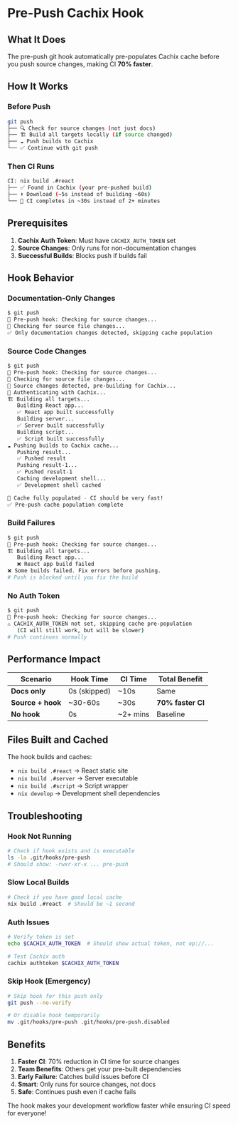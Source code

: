 # Pre-Push Cachix Hook

## What It Does

The pre-push git hook automatically pre-populates Cachix cache before you push source changes, making CI **70% faster**.

## How It Works

### **Before Push**

```bash
git push
├── 🔍 Check for source changes (not just docs)
├── 🏗️ Build all targets locally (if source changed)
├── ☁️ Push builds to Cachix
└── ✅ Continue with git push
```

### **Then CI Runs**

```bash
CI: nix build .#react
├── ✅ Found in Cachix (your pre-pushed build)
├── ⬇️ Download (~5s instead of building ~60s)
└── 🚀 CI completes in ~30s instead of 2+ minutes
```

## Prerequisites

1. **Cachix Auth Token**: Must have `CACHIX_AUTH_TOKEN` set
2. **Source Changes**: Only runs for non-documentation changes
3. **Successful Builds**: Blocks push if builds fail

## Hook Behavior

### **Documentation-Only Changes**

```bash
$ git push
🚀 Pre-push hook: Checking for source changes...
📁 Checking for source file changes...
✅ Only documentation changes detected, skipping cache population
```

### **Source Code Changes**

```bash
$ git push
🚀 Pre-push hook: Checking for source changes...
📁 Checking for source file changes...
🔨 Source changes detected, pre-building for Cachix...
🔐 Authenticating with Cachix...
🏗️ Building all targets...
   Building React app...
   ✅ React app built successfully
   Building server...
   ✅ Server built successfully
   Building script...
   ✅ Script built successfully
☁️ Pushing builds to Cachix cache...
   Pushing result...
   ✅ Pushed result
   Pushing result-1...
   ✅ Pushed result-1
   Caching development shell...
   ✅ Development shell cached

🚀 Cache fully populated - CI should be very fast!
✅ Pre-push cache population complete
```

### **Build Failures**

```bash
$ git push
🚀 Pre-push hook: Checking for source changes...
🏗️ Building all targets...
   Building React app...
   ❌ React app build failed
❌ Some builds failed. Fix errors before pushing.
# Push is blocked until you fix the build
```

### **No Auth Token**

```bash
$ git push
🚀 Pre-push hook: Checking for source changes...
⚠️ CACHIX_AUTH_TOKEN not set, skipping cache pre-population
   (CI will still work, but will be slower)
# Push continues normally
```

## Performance Impact

| Scenario          | Hook Time    | CI Time  | Total Benefit     |
| ----------------- | ------------ | -------- | ----------------- |
| **Docs only**     | 0s (skipped) | ~10s     | Same              |
| **Source + hook** | ~30-60s      | ~30s     | **70% faster CI** |
| **No hook**       | 0s           | ~2+ mins | Baseline          |

## Files Built and Cached

The hook builds and caches:

- `nix build .#react` → React static site
- `nix build .#server` → Server executable
- `nix build .#script` → Script wrapper
- `nix develop` → Development shell dependencies

## Troubleshooting

### Hook Not Running

```bash
# Check if hook exists and is executable
ls -la .git/hooks/pre-push
# Should show: -rwxr-xr-x ... pre-push
```

### Slow Local Builds

```bash
# Check if you have good local cache
nix build .#react  # Should be ~1 second
```

### Auth Issues

```bash
# Verify token is set
echo $CACHIX_AUTH_TOKEN  # Should show actual token, not op://...

# Test Cachix auth
cachix authtoken $CACHIX_AUTH_TOKEN
```

### Skip Hook (Emergency)

```bash
# Skip hook for this push only
git push --no-verify

# Or disable hook temporarily
mv .git/hooks/pre-push .git/hooks/pre-push.disabled
```

## Benefits

1. **Faster CI**: 70% reduction in CI time for source changes
2. **Team Benefits**: Others get your pre-built dependencies
3. **Early Failure**: Catches build issues before CI
4. **Smart**: Only runs for source changes, not docs
5. **Safe**: Continues push even if cache fails

The hook makes your development workflow faster while ensuring CI speed for everyone!
